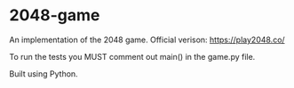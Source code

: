 # 2048-game
An implementation of the 2048 game. Official verison: https://play2048.co/

To run the tests you MUST comment out main() in the game.py file.

Built using Python.
